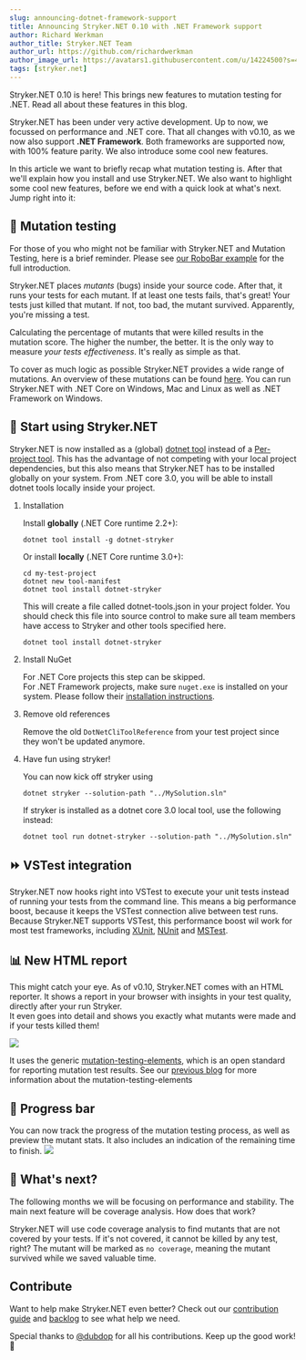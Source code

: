 ```yaml
---
slug: announcing-dotnet-framework-support
title: Announcing Stryker.NET 0.10 with .NET Framework support
author: Richard Werkman
author_title: Stryker.NET Team
author_url: https://github.com/richardwerkman
author_image_url: https://avatars1.githubusercontent.com/u/14224500?s=460&u=189f6ef9ab6957063d0674f94c014bef39bf4653&v=4
tags: [stryker.net]
---
```


Stryker.NET 0.10 is here! This brings new features to mutation testing for .NET. Read all about these features in this blog.

<!--truncate-->

Stryker.NET has been under very active development. Up to now, we focussed on performance and .NET core.
That all changes with v0.10, as we now also support **.NET Framework**. Both frameworks are supported now,
with 100% feature parity. We also introduce some cool new features.

In this article we want to briefly recap what mutation testing is.
After that we'll explain how you install and use Stryker.NET.
We also want to highlight some cool new features, before we end with a quick look at what's next.
Jump right into it:

## 👾 Mutation testing

For those of you who might not be familiar with Stryker.NET and Mutation Testing, here is a brief reminder.
Please see [our RoboBar example](/example) for the full introduction.

Stryker.NET places _mutants_ (bugs) inside your source code. After that, it runs your tests for each mutant.
If at least one tests fails, that's great! Your tests just killed that mutant. If not, too bad, the mutant survived.
Apparently, you're missing a test.

Calculating the percentage of mutants that were killed results in the mutation score. The higher the number, the better.
It is the only way to measure _your tests effectiveness_. It's really as simple as that.

To cover as much logic as possible Stryker.NET provides a wide range of mutations.
An overview of these mutations can be found [here](../docs/stryker-net/mutators).
You can run Stryker.NET with .NET Core on Windows, Mac and Linux as well as .NET Framework on Windows.

## 💪 Start using Stryker.NET

Stryker.NET is now installed as a (global) [dotnet tool](https://docs.microsoft.com/en-us/dotnet/core/tools/global-tools)
instead of a [Per-project tool](https://docs.microsoft.com/en-us/dotnet/core/tools/extensibility).
This has the advantage of not competing with your local project dependencies, but this also means that
Stryker.NET has to be installed globally on your system. From .NET core 3.0, you will be able to install dotnet tools locally inside your project.

1. Installation

   Install **globally** (.NET Core runtime 2.2+):

   ```
   dotnet tool install -g dotnet-stryker
   ```

   Or install **locally** (.NET Core runtime 3.0+):

   ```shell
   cd my-test-project
   dotnet new tool-manifest
   dotnet tool install dotnet-stryker
   ```

   This will create a file called dotnet-tools.json in your project folder. You should check this file into source control to make sure all team members have access to Stryker and other tools specified here.

   ```
   dotnet tool install dotnet-stryker
   ```

2. Install NuGet

   For .NET Core projects this step can be skipped.  
   For .NET Framework projects, make sure `nuget.exe` is installed on your system.
   Please follow their [installation instructions](https://docs.microsoft.com/en-us/nuget/install-nuget-client-tools#windows).

3. Remove old references

   Remove the old `DotNetCliToolReference` from your test project since they won't be updated anymore.

4. Have fun using stryker!

   You can now kick off stryker using

   ```
   dotnet stryker --solution-path "../MySolution.sln"
   ```

   If stryker is installed as a dotnet core 3.0 local tool, use the following instead:

   ```
   dotnet tool run dotnet-stryker --solution-path "../MySolution.sln"
   ```

## ⏩ VSTest integration

Stryker.NET now hooks right into VSTest to execute your unit tests instead of running your tests from the command line.
This means a big performance boost, because it keeps the VSTest connection alive between test runs.
Because Stryker.NET supports VSTest, this performance boost wil work for most test frameworks, including [XUnit](https://xunit.github.io/),
[NUnit](https://nunit.org/) and [MSTest](https://docs.microsoft.com/en-us/dotnet/core/testing/unit-testing-with-mstest).

## 📊 New HTML report

This might catch your eye. As of v0.10, Stryker.NET comes with an HTML reporter.
It shows a report in your browser with insights in your test quality, directly after your run Stryker.  
It even goes into detail and shows you exactly what mutants were made and if your tests killed them!

![](/images/stryker-net/html-report-net.png)

It uses the generic [mutation-testing-elements](https://github.com/stryker-mutator/mutation-testing-elements),
which is an open standard for reporting mutation test results. See our [previous blog](./2019-04-03-one-mutation-testing-html-report.md) for more information about the mutation-testing-elements

## 🏃‍ Progress bar

You can now track the progress of the mutation testing process, as well as preview the mutant stats.
It also includes an indication of the remaining time to finish.
![](/images/stryker-net/progress-bar-net.png)

## 🔮 What's next?

The following months we will be focusing on performance and stability.
The main next feature will be coverage analysis. How does that work?

Stryker.NET will use code coverage analysis to find mutants that are not covered by your tests.
If it's not covered, it cannot be killed by any test, right? The mutant will be marked as `no coverage`,
meaning the mutant survived while we saved valuable time.

## Contribute

Want to help make Stryker.NET even better?
Check out our [contribution guide](https://github.com/stryker-mutator/stryker-net/blob/master/CONTRIBUTING.md)
and [backlog](https://waffle.io/stryker-mutator/stryker-net) to see what help we need.

Special thanks to [@dubdop](https://github.com/stryker-mutator/stryker-net/commits?author=dupdob) for all his contributions. Keep up the good work! 💪

